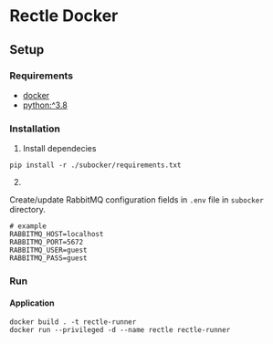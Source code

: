 # Rectle Docker
## Setup

### Requirements
- [docker](https://www.docker.com/)
- [python:^3.8](https://www.python.org/)

### Installation

1. Install dependecies
```
pip install -r ./subocker/requirements.txt
```

2. 
Create/update RabbitMQ configuration fields in `.env` file in `subocker` directory.

```
# example
RABBITMQ_HOST=localhost
RABBITMQ_PORT=5672
RABBITMQ_USER=guest
RABBITMQ_PASS=guest
```

### Run

#### Application
```
docker build . -t rectle-runner
docker run --privileged -d --name rectle rectle-runner
```
